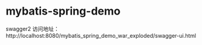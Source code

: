 # mybatis-spring-demo
swagger2 访问地址：
http://localhost:8080/mybatis_spring_demo_war_exploded/swagger-ui.html